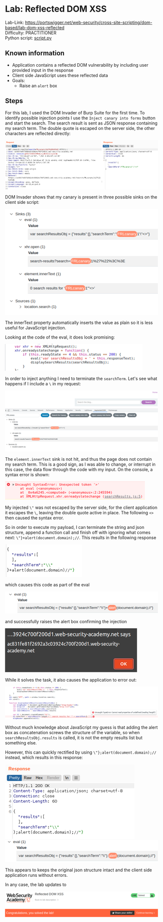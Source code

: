 # Lab: Reflected DOM XSS

Lab-Link: <https://portswigger.net/web-security/cross-site-scripting/dom-based/lab-dom-xss-reflected>  
Difficulty: PRACTITIONER  
Python script: [script.py](script.py)  

## Known information

- Application contains a reflected DOM vulnerability by including user provided input in the response
- Client side JavaScript uses these reflected data
- Goals:
  - Raise an `alert` box

## Steps

For this lab, I used the DOM Invader of Burp Suite for the first time. To identify possible injection points I use the `Inject canary into forms` button and start the search. The search result is sent as JSON response containing my search term. The double quote is escaped on the server side, the other characters are reflected directly:

![json_response](img/json_response.png)

DOM Invader shows that my canary is present in three possible sinks on the client side script:

![possible_injection](img/possible_injection.png)

The innerText property automatically inserts the value as plain so it is less useful for JavaScript injection.

Looking at the code of the eval, it does look promising:

![code_of_eval](img/code_of_eval.png)

In order to inject anything I need to terminate the `searchTerm`. Let's see what happens if I include a `\` in my request:

![changed_behaviour](img/changed_behaviour.png)

The `element.innerText` sink is not hit, and thus the page does not contain my search term. This is a good sign, as I was able to change, or interrupt in this case, the data flow through the code with my input. On the console, a syntax error is shown:

![syntax_error](img/syntax_error.png)

My injected `\"` was not escaped by the server side, for the client application it escapes the `\`, leaving the double quote active in place. The following `<>` then caused the syntax error.

So in order to execute my payload, I can terminate the string and json structure, append a function call and finish off with ignoring what comes next: `\"}+alert(document.domain);//`. This results in the following response

![injected_response](img/injected_response.png)

which causes this code as part of the eval

![img/injected_code](img/injected_code.png)

and successfully raises the alert box confirming the injection

![alert_box](img/alert_box.png)

While it solves the task, it also causes the application to error out:

![code_error](img/code_error.png)

Without much knowledge about JavaScript my guess is that adding the alert box as concatenation screws the structure of the variable, so when `searchResultsObj.results` is called, it is not the empty results list but something else.

However, this can quickly rectified by using `\"};alert(document.domain);//` instead, which results in this response:

![modified_search_term](img/modified_search_term.png)
![modified_code](img/modified_code.png)

This appears to keeps the original json structure intact and the client side application runs without errors.

In any case, the lab updates to

![success](img/success.png)
